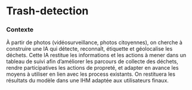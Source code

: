 # Trash-detection


### Contexte
À partir de photos (vidéosurveillance, photos citoyennes), on cherche à construire une IA qui détecte, reconnaît, étiquette et géolocalise les déchets. Cette IA restitue les informations et les actions à mener dans un tableau de suivi afin d’améliorer les parcours de collecte des déchets, rendre participatives les actions de propreté, et adapter en avance les moyens à utiliser en lien avec les process existants. On restituera les résultats du modèle dans une IHM adaptée aux utilisateurs finaux.
